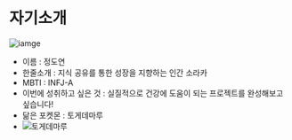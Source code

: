 # 자기소개

![iamge](https://avatars.githubusercontent.com/u/108422901?v=4)

- 이름 : 정도연
- 한줄소개 : 지식 공유를 통한 성장을 지향하는 인간 소라카
- MBTI : INFJ-A
- 이번에 성취하고 싶은 것 : 실질적으로 건강에 도움이 되는 프로젝트를 완성해보고 싶습니다!
- 닮은 포켓몬 : 토게데마루
- ![토게데마루](https://static.wikia.nocookie.net/pokemon/images/8/8f/%ED%86%A0%EA%B2%8C%EB%8D%B0%EB%A7%88%EB%A3%A8_%EA%B3%B5%EC%8B%9D_%EC%9D%BC%EB%9F%AC%EC%8A%A4%ED%8A%B8.png/revision/latest/scale-to-width-down/1200?cb=20170804054247&path-prefix=ko)
